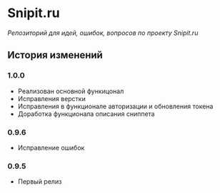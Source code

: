 # Snipit.ru

*Репозиторий для идей, ошибок, вопросов по проекту Snipit.ru*



## История изменений

### 1.0.0
- Реализован основной функицонал
- Исправления верстки
- Исправления в функционале авторизации и обновления токена
- Доработка функционала описания сниппета 

### 0.9.6
- Исправление ошибок

### 0.9.5
- Первый релиз
